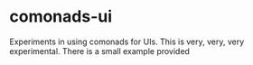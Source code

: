 comonads-ui
===========

Experiments in using comonads for UIs. This is very, very, very experimental. There is a small example provided
